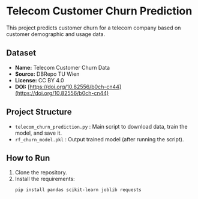 # Telecom Customer Churn Prediction

This project predicts customer churn for a telecom company based on customer demographic and usage data.

## Dataset
- **Name:** Telecom Customer Churn Data
- **Source:** DBRepo TU Wien
- **License:** CC BY 4.0
- **DOI:** [https://doi.org/10.82556/b0ch-cn44](https://doi.org/10.82556/b0ch-cn44)

## Project Structure
- `telecom_churn_prediction.py` : Main script to download data, train the model, and save it.
- `rf_churn_model.pkl` : Output trained model (after running the script).

## How to Run
1. Clone the repository.
2. Install the requirements:
   ```bash
   pip install pandas scikit-learn joblib requests
